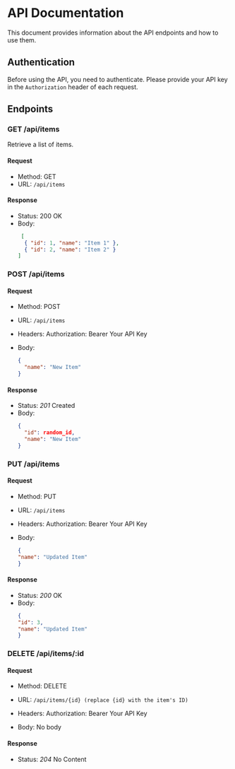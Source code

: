 # API Documentation

This document provides information about the API endpoints and how to use them.

## Authentication

Before using the API, you need to authenticate. Please provide your API key in the `Authorization` header of each request.

## Endpoints

### GET /api/items

Retrieve a list of items.

#### Request

- Method: GET
- URL: `/api/items`

#### Response

- Status: 200 OK
- Body: 
  ```json
   [
    { "id": 1, "name": "Item 1" },
    { "id": 2, "name": "Item 2" }
  ]

### POST /api/items

#### Request
- Method: POST
- URL: `/api/items`
- Headers: Authorization: Bearer Your API Key

- Body:
  ```json
  {
    "name": "New Item"
  }

#### Response
- Status: *201* Created
- Body:
  ```json
  {
    "id": random_id,
    "name": "New Item"
  }

### PUT /api/items

#### Request
- Method: PUT
- URL: `/api/items`
- Headers: Authorization: Bearer Your API Key

- Body:
  ```json
  {
  "name": "Updated Item"
  }

#### Response
- Status: *200* OK
- Body:
  ```json
  {
  "id": 3,
  "name": "Updated Item"
  }

### DELETE /api/items/:id

#### Request
- Method: DELETE
- URL: `/api/items/{id} (replace {id} with the item's ID)`
- Headers: Authorization: Bearer Your API Key

- Body: No body
#### Response
- Status: *204* No Content

